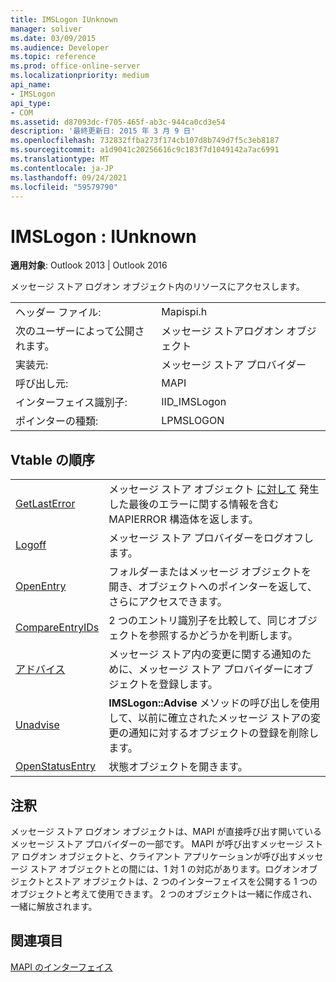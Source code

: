 ```yaml
---
title: IMSLogon IUnknown
manager: soliver
ms.date: 03/09/2015
ms.audience: Developer
ms.topic: reference
ms.prod: office-online-server
ms.localizationpriority: medium
api_name:
- IMSLogon
api_type:
- COM
ms.assetid: d87093dc-f705-465f-ab3c-944ca0cd3e54
description: '最終更新日: 2015 年 3 月 9 日'
ms.openlocfilehash: 732832ffba273f174cb107d8b749d7f5c3eb8187
ms.sourcegitcommit: a1d9041c20256616c9c183f7d1049142a7ac6991
ms.translationtype: MT
ms.contentlocale: ja-JP
ms.lasthandoff: 09/24/2021
ms.locfileid: "59579790"
---
```

# <a name="imslogon--iunknown"></a>IMSLogon : IUnknown

  
  
**適用対象**: Outlook 2013 | Outlook 2016 
  
メッセージ ストア ログオン オブジェクト内のリソースにアクセスします。
  
|||
|:-----|:-----|
|ヘッダー ファイル:  <br/> |Mapispi.h  <br/> |
|次のユーザーによって公開されます。  <br/> |メッセージ ストアログオン オブジェクト  <br/> |
|実装元:  <br/> |メッセージ ストア プロバイダー  <br/> |
|呼び出し元:  <br/> |MAPI  <br/> |
|インターフェイス識別子:  <br/> |IID_IMSLogon  <br/> |
|ポインターの種類:  <br/> |LPMSLOGON  <br/> |
   
## <a name="vtable-order"></a>Vtable の順序

|||
|:-----|:-----|
|[GetLastError](imslogon-getlasterror.md) <br/> |メッセージ ストア オブジェクト [に対して](mapierror.md) 発生した最後のエラーに関する情報を含む MAPIERROR 構造体を返します。  <br/> |
|[Logoff](imslogon-logoff.md) <br/> |メッセージ ストア プロバイダーをログオフします。  <br/> |
|[OpenEntry](imslogon-openentry.md) <br/> |フォルダーまたはメッセージ オブジェクトを開き、オブジェクトへのポインターを返して、さらにアクセスできます。  <br/> |
|[CompareEntryIDs](imslogon-compareentryids.md) <br/> |2 つのエントリ識別子を比較して、同じオブジェクトを参照するかどうかを判断します。  <br/> |
|[アドバイス](imslogon-advise.md) <br/> |メッセージ ストア内の変更に関する通知のために、メッセージ ストア プロバイダーにオブジェクトを登録します。  <br/> |
|[Unadvise](imslogon-unadvise.md) <br/> |**IMSLogon::Advise** メソッドの呼び出しを使用して、以前に確立されたメッセージ ストアの変更の通知に対するオブジェクトの登録を削除します。  <br/> |
|[OpenStatusEntry](imslogon-openstatusentry.md) <br/> |状態オブジェクトを開きます。  <br/> |
   
## <a name="remarks"></a>注釈

メッセージ ストア ログオン オブジェクトは、MAPI が直接呼び出す開いているメッセージ ストア プロバイダーの一部です。 MAPI が呼び出すメッセージ ストア ログオン オブジェクトと、クライアント アプリケーションが呼び出すメッセージ ストア オブジェクトとの間には、1 対 1 の対応があります。ログオンオブジェクトとストア オブジェクトは、2 つのインターフェイスを公開する 1 つのオブジェクトと考えて使用できます。 2 つのオブジェクトは一緒に作成され、一緒に解放されます。
  
## <a name="see-also"></a>関連項目



[MAPI のインターフェイス](mapi-interfaces.md)

